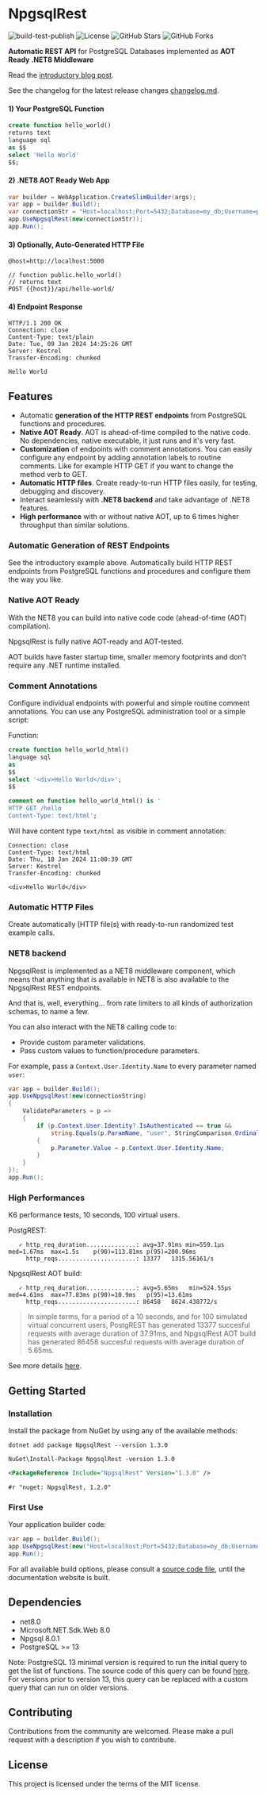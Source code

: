 # NpgsqlRest

![build-test-publish](https://github.com/vb-consulting/NpgsqlRest/workflows/build-test-publish/badge.svg)
![License](https://img.shields.io/badge/license-MIT-green)
![GitHub Stars](https://img.shields.io/github/stars/vb-consulting/NpgsqlRest?style=social)
![GitHub Forks](https://img.shields.io/github/forks/vb-consulting/NpgsqlRest?style=social)

**Automatic REST API** for PostgreSQL Databases implemented as **AOT Ready .NET8 Middleware**

Read the [introductory blog post](https://vb-consulting.github.io/blog/npgsqlrest/).

See the changelog for the latest release changes [changelog.md](https://github.com/vb-consulting/NpgsqlRest/blob/master/changelog.md).

#### 1) Your PostgreSQL Function

```sql
create function hello_world()                                    
returns text 
language sql
as $$
select 'Hello World'
$$;
```

#### 2) .NET8 AOT Ready Web App

```csharp
var builder = WebApplication.CreateSlimBuilder(args);
var app = builder.Build();
var connectionStr = "Host=localhost;Port=5432;Database=my_db;Username=postgres;Password=postgres";
app.UseNpgsqlRest(new(connectionStr));
app.Run();
```

#### 3) Optionally, Auto-Generated HTTP File

```console
@host=http://localhost:5000                                      

// function public.hello_world()
// returns text
POST {{host}}/api/hello-world/
```

#### 4) Endpoint Response

```console
HTTP/1.1 200 OK                                                  
Connection: close
Content-Type: text/plain
Date: Tue, 09 Jan 2024 14:25:26 GMT
Server: Kestrel
Transfer-Encoding: chunked

Hello World
```

## Features

- Automatic **generation of the HTTP REST endpoints** from PostgreSQL functions and procedures.
- **Native AOT Ready**. AOT is ahead-of-time compiled to the native code. No dependencies, native executable, it just runs and it's very fast.
- **Customization** of endpoints with comment annotations. You can easily configure any endpoint by adding annotation labels to routine comments. Like for example HTTP GET if you want to change the method verb to GET.
- **Automatic HTTP files**. Create ready-to-run HTTP files easily, for testing, debugging and discovery.
- Interact seamlessly with **.NET8 backend** and take advantage of .NET8 features.
- **High performance** with or without native AOT, up to 6 times higher throughput than similar solutions.

### Automatic Generation of REST Endpoints

See the introductory example above. Automatically build HTTP REST endpoints from PostgreSQL functions and procedures and configure them the way you like.

### Native AOT Ready

With the NET8 you can build into native code code (ahead-of-time (AOT) compilation). 

NpgsqlRest is fully native AOT-ready and AOT-tested.

AOT builds have faster startup time, smaller memory footprints and don't require any .NET runtime installed.

### Comment Annotations

Configure individual endpoints with powerful and simple routine comment annotations. You can use any PostgreSQL administration tool or a simple script:

Function:

```sql
create function hello_world_html()                               
language sql 
as 
$$
select '<div>Hello World</div>';
$$

comment on function hello_world_html() is '
HTTP GET /hello
Content-Type: text/html';
```

Will have content type `text/html` as visible in comment annotation:

```console
Connection: close                                                
Content-Type: text/html
Date: Thu, 18 Jan 2024 11:00:39 GMT
Server: Kestrel
Transfer-Encoding: chunked

<div>Hello World</div>
```

### Automatic HTTP Files

Create automatically [HTTP file(s[)](https://learn.microsoft.com/en-us/aspnet/core/test/http-files?view=aspnetcore-8.0) with ready-to-run randomized test example calls.

### NET8 backend

NpgsqlRest is implemented as a NET8 middleware component, which means that anything that is available in NET8 is also available to the NpgsqlRest REST endpoints. 

And that is, well, everything... from rate limiters to all kinds of authorization schemas, to name a few.

You can also interact with the NET8 calling code to: 

- Provide custom parameter validations.
- Pass custom values to function/procedure parameters.

For example, pass a `Context.User.Identity.Name` to every parameter named `user`:

```csharp
var app = builder.Build();                                       
app.UseNpgsqlRest(new(connectionString)
{
    ValidateParameters = p =>
    {
        if (p.Context.User.Identity?.IsAuthenticated == true && 
            string.Equals(p.ParamName, "user", StringComparison.OrdinalIgnoreCase))
        {
            p.Parameter.Value = p.Context.User.Identity.Name;
        }
    } 
});
app.Run();
```

### High Performances

K6 performance tests, 10 seconds, 100 virtual users.

PostgREST:

```console
   ✓ http_req_duration..............: avg=37.91ms min=559.1µs  med=1.67ms  max=1.5s    p(90)=113.81ms p(95)=200.96ms
     http_reqs......................: 13377   1315.56161/s
```

NpgsqlRest AOT build:

```console
   ✓ http_req_duration..............: avg=5.65ms   min=524.55µs med=4.61ms  max=77.83ms p(90)=10.9ms   p(95)=13.61ms
     http_reqs......................: 86458   8624.438772/s
```

> In simple terms, for a period of a 10 seconds, and for 100 simulated virtual concurrent users, PostgREST has generated 13377 succesful requests with average duration of 37.91ms, and NpgsqlRest AOT build has generated 86458 succesful requests with average duration of 5.65ms.

See more details [here](https://github.com/vb-consulting/NpgsqlRest/tree/master/NpgsqlRestPerfTest).
  
## Getting Started

### Installation

Install the package from NuGet by using any of the available methods:

```console
dotnet add package NpgsqlRest --version 1.3.0
```
```console
NuGet\Install-Package NpgsqlRest -version 1.3.0
```
```xml
<PackageReference Include="NpgsqlRest" Version="1.3.0" />
```
```console
#r "nuget: NpgsqlRest, 1.2.0"
```

### First Use

Your application builder code:

```csharp
var app = builder.Build();
app.UseNpgsqlRest(new("Host=localhost;Port=5432;Database=my_db;Username=postgres;Password=postgres"));
app.Run();
```

For all available build options, please consult a [source code file](https://github.com/vb-consulting/NpgsqlRest/blob/master/NpgsqlRest/NpgsqlRestOptions.cs), until the documentation website is built.

## Dependencies

- net8.0
- Microsoft.NET.Sdk.Web 8.0
- Npgsql 8.0.1
- PostgreSQL >= 13

Note: PostgreSQL 13 minimal version is required to run the initial query to get the list of functions. The source code of this query can be found [here](https://github.com/vb-consulting/NpgsqlRest/blob/master/NpgsqlRest/RoutineQuery.cs#L9C9-L9C49). For versions prior to version 13, this query can be replaced with a custom query that can run on older versions.

## Contributing

Contributions from the community are welcomed.
Please make a pull request with a description if you wish to contribute.

## License

This project is licensed under the terms of the MIT license.
